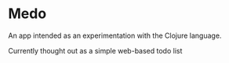 # Medo

An app intended as an experimentation with the Clojure language. 

Currently thought out as a simple web-based todo list
